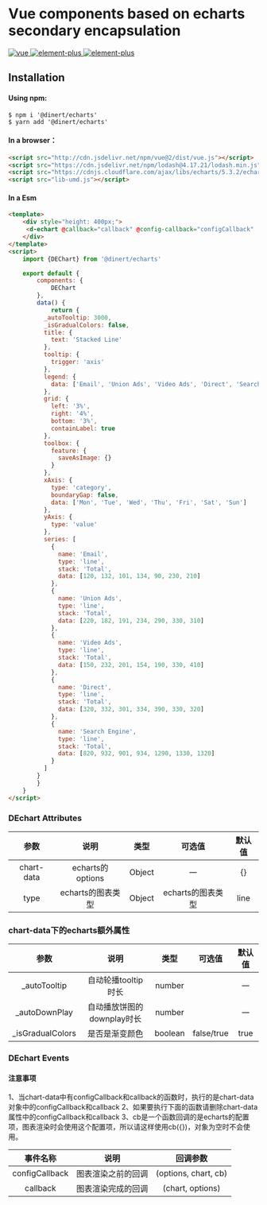 # Vue components based on echarts secondary encapsulation 
<a href="http://cdn.jsdelivr.net/npm/vue@2/dist/vue.js">
    <img src="https://img.shields.io/badge/vue-2.2.25-brightgreen" alt="vue">
</a>
<a href="https://echarts.apache.org/zh/index.html">
    <img src="https://img.shields.io/badge/echarts-5.3.2-brightgreen" alt="element-plus">
</a>
<a href="https://www.lodashjs.com/">
    <img src="https://img.shields.io/badge/lodash-4.17.21-brightgreen" alt="element-plus">
</a>

## Installation

#### Using npm:
```shell
$ npm i '@dinert/echarts'
$ yarn add '@dinert/echarts'
```

#### In a browser：
```html
<script src="http://cdn.jsdelivr.net/npm/vue@2/dist/vue.js"></script>
<script src="https://cdn.jsdelivr.net/npm/lodash@4.17.21/lodash.min.js"></script>
<script src="https://cdnjs.cloudflare.com/ajax/libs/echarts/5.3.2/echarts.min.js"></script>
<script src="lib-umd.js"></script>
```

#### In a Esm
```html
<template>
    <div style="height: 400px;">
     <d-echart @callback="callback" @config-callback="configCallback" :chart-data="chartData"></d-echart>
    </div>
</template>
<script>
    import {DEChart} from '@dinert/echarts'

    export default {
        components: {
            DEChart
        },
        data() {
            return {
          _autoTooltip: 3000,
          _isGradualColors: false,
          title: {
            text: 'Stacked Line'
          },
          tooltip: {
            trigger: 'axis'
          },
          legend: {
            data: ['Email', 'Union Ads', 'Video Ads', 'Direct', 'Search Engine']
          },
          grid: {
            left: '3%',
            right: '4%',
            bottom: '3%',
            containLabel: true
          },
          toolbox: {
            feature: {
              saveAsImage: {}
            }
          },
          xAxis: {
            type: 'category',
            boundaryGap: false,
            data: ['Mon', 'Tue', 'Wed', 'Thu', 'Fri', 'Sat', 'Sun']
          },
          yAxis: {
            type: 'value'
          },
          series: [
            {
              name: 'Email',
              type: 'line',
              stack: 'Total',
              data: [120, 132, 101, 134, 90, 230, 210]
            },
            {
              name: 'Union Ads',
              type: 'line',
              stack: 'Total',
              data: [220, 182, 191, 234, 290, 330, 310]
            },
            {
              name: 'Video Ads',
              type: 'line',
              stack: 'Total',
              data: [150, 232, 201, 154, 190, 330, 410]
            },
            {
              name: 'Direct',
              type: 'line',
              stack: 'Total',
              data: [320, 332, 301, 334, 390, 330, 320]
            },
            {
              name: 'Search Engine',
              type: 'line',
              stack: 'Total',
              data: [820, 932, 901, 934, 1290, 1330, 1320]
            }
          ]
        }
        }
    }
</script>
```

### DEchart Attributes
|    参数    |       说明        |  类型  |      可选值       | 默认值 |
| :--------: | :---------------: | :----: | :---------------: | :----: |
| chart-data | echarts的options  | Object |        一         |   {}   |
|    type    | echarts的图表类型 | Object | echarts的图表类型 |  line  |

### chart-data下的echarts额外属性
|       参数       |            说明            |  类型   |   可选值   | 默认值 |
| :--------------: | :------------------------: | :-----: | :--------: | :----: |
|   _autoTooltip   |    自动轮播tooltip时长     | number  |            |   一   |
|  _autoDownPlay   | 自动播放饼图的downplay时长 | number  |            |   一   |
| _isGradualColors |       是否是渐变颜色       | boolean | false/true |  true  |


### DEchart Events
#### 注意事项
1、当chart-data中有configCallback和callback的函数时，执行的是chart-data对象中的configCallback和callback
2、如果要执行下面的函数请删除chart-data属性中的configCallback和callback
3、cb是一个函数回调的是echarts的配置项，图表渲染时会使用这个配置项，所以请这样使用cb({})，对象为空时不会使用。

|    事件名称    |        说明        |       回调参数       |
| :------------: | :----------------: | :------------------: |
| configCallback | 图表渲染之前的回调 | (options, chart, cb) |
|    callback    | 图表渲染完成的回调 |   (chart, options)   |




